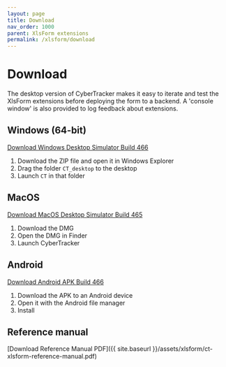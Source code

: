 ```yaml
---
layout: page
title: Download
nav_order: 1000
parent: XlsForm extensions
permalink: /xlsform/download
---
```

# Download

The desktop version of CyberTracker makes it easy to iterate and test the XlsForm extensions before deploying the form to a backend. A 'console window' is also provided to log feedback about extensions.

## Windows (64-bit)
[Download Windows Desktop Simulator Build 466](https://ctwiki.blob.core.windows.net/bin/CT-build-466-win64.zip)

1. Download the ZIP file and open it in Windows Explorer
2. Drag the folder `CT_desktop` to the desktop
3. Launch `CT` in that folder

## MacOS
[Download MacOS Desktop Simulator Build 465](https://ctwiki.blob.core.windows.net/bin/CT-build-465-mac.dmg)

1. Download the DMG
2. Open the DMG in Finder
3. Launch CyberTracker

## Android
[Download Android APK Build 466]([https://ctwiki.blob.core.windows.net/bin/CT-build-466.apk)

1. Download the APK to an Android device
2. Open it with the Android file manager
3. Install

## Reference manual
[Download Reference Manual PDF]({{ site.baseurl }}/assets/xlsform/ct-xlsform-reference-manual.pdf)
